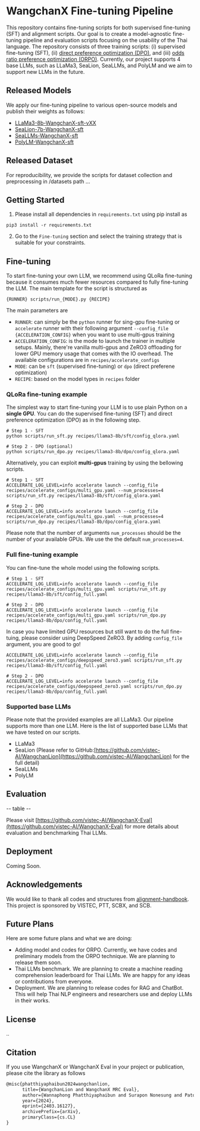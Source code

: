# WangchanX Fine-tuning Pipeline
This repository contains fine-tuning scripts for both supervised fine-tuning (SFT) and alignment scripts. 
Our goal is to create a model-agnostic fine-tuning pipeline and evaluation scripts focusing on the usability of the Thai language. 
The repository consists of three training scripts: (i) supervised fine-tuning (SFT), (ii) [direct preference optimization (DPO)](https://arxiv.org/abs/2305.18290), and (iii) [odds ratio preference optimization (ORPO)](https://arxiv.org/abs/2403.07691). 
Currently, our project supports 4 base LLMs, such as LLaMa3, SeaLion, SeaLLMs, and PolyLM and we aim to support new LLMs in the future. 

## Released Models
We apply our fine-tuning pipeline to various open-source models and publish their weights as follows:
- [LLaMa3-8b-WangchanX-sft-vXX]()
- [SeaLion-7b-WangchanX-sft](https://huggingface.co/airesearch/WangchanLion7B)
- [SeaLLMs-WangchanX-sft]()
- [PolyLM-WangchanX-sft]()

## Released Dataset
For reproducibility, we provide the scripts for dataset collection and preprocessing in /datasets path ...

## Getting Started

1. Please install all dependencies in `requirements.txt` using pip install as
```
pip3 install -r requirements.txt
```

2. Go to the `Fine-tuning` section and select the training strategy that is suitable for your constraints.

## Fine-tuning

To start fine-tuning your own LLM, we recommend using QLoRa fine-tuning because it consumes much fewer resources compared to fully fine-tuning the LLM. The main template for the script is structured as 
```
{RUNNER} scripts/run_{MODE}.py {RECIPE}
```
The main parameters are
- `RUNNER`: can simply be the `python` runner for sing-gpu fine-tuning or `accelerate` runner with their following argument `--config_file {ACCELERATION_CONFIG}` when you want to use multi-gpus training
- `ACCELERATION_CONFIG`: is the mode to launch the trainer in multiple setups. Mainly, there're vanilla multi-gpus and ZeRO3 offloading for lower GPU memory usage that comes with the IO overhead. The available configurations are in `recipes/accelerate_configs`
- `MODE`: can be `sft` (supervised fine-tuning) or `dpo` (direct preferene optimization)
- `RECIPE`: based on the model types in `recipes` folder

### QLoRa fine-tuning example

The simplest way to start fine-tuning your LLM is to use plain Python on a **single GPU**. You can do the supervised fine-tuning (SFT) and direct preference optimization (DPO) as in the following step.

```
# Step 1 - SFT
python scripts/run_sft.py recipes/llama3-8b/sft/config_qlora.yaml

# Step 2 - DPO (optional)
python scripts/run_dpo.py recipes/llama3-8b/dpo/config_qlora.yaml
```

Alternatively, you can exploit **multi-gpus** training by using the bellowing scripts.

```
# Step 1 - SFT
ACCELERATE_LOG_LEVEL=info accelerate launch --config_file recipes/accelerate_configs/multi_gpu.yaml --num_processes=4 scripts/run_sft.py recipes/llama3-8b/sft/config_qlora.yaml

# Step 2 - DPO
ACCELERATE_LOG_LEVEL=info accelerate launch --config_file recipes/accelerate_configs/multi_gpu.yaml --num_processes=4 scripts/run_dpo.py recipes/llama3-8b/dpo/config_qlora.yaml
```

Please note that the number of arguments `num_processes` should be the number of your available GPUs. We use the the default `num_processes=4`.

### Full fine-tuning example
You can fine-tune the whole model using the following scripts.
```
# Step 1 - SFT
ACCELERATE_LOG_LEVEL=info accelerate launch --config_file recipes/accelerate_configs/multi_gpu.yaml scripts/run_sft.py recipes/llama3-8b/sft/config_full.yaml

# Step 2 - DPO
ACCELERATE_LOG_LEVEL=info accelerate launch --config_file recipes/accelerate_configs/multi_gpu.yaml scripts/run_dpo.py recipes/llama3-8b/dpo/config_full.yaml
```

In case you have limited GPU resources but still want to do the full fine-tuing, please consider using DeepSpeed ZeRO3. By adding `config_file` argument, you are good to go!
```
ACCELERATE_LOG_LEVEL=info accelerate launch --config_file recipes/accelerate_configs/deepspeed_zero3.yaml scripts/run_sft.py recipes/llama3-8b/sft/config_full.yaml

# Step 2 - DPO
ACCELERATE_LOG_LEVEL=info accelerate launch --config_file recipes/accelerate_configs/deepspeed_zero3.yaml scripts/run_dpo.py recipes/llama3-8b/dpo/config_full.yaml
```


### Supported base LLMs
Please note that the provided examples are all LLaMa3. Our pipeline supports more than one LLM. Here is the list of supported base LLMs that we have tested on our scripts.
- LLaMa3
- SeaLion (Please refer to GitHub:[https://github.com/vistec-AI/WangchanLion](https://github.com/vistec-AI/WangchanLion) for the full detail)
- SeaLLMs
- PolyLM

## Evaluation

-- table --

Please visit [https://github.com/vistec-AI/WangchanX-Eval](https://github.com/vistec-AI/WangchanX-Eval) for more details about evaluation and benchmarking Thai LLMs.

## Deployment
Coming Soon.

## Acknowledgements

We would like to thank all codes and structures from [alignment-handbook](https://github.com/huggingface/alignment-handbook). 
This project is sponsored by VISTEC, PTT, SCBX, and SCB. 

## Future Plans
Here are some future plans and what we are doing:
- Adding model and codes for ORPO. Currently, we have codes and preliminary models from the ORPO technique. We are planning to release them soon.
- Thai LLMs benchmark. We are planning to create a machine reading comprehension leaderboard for Thai LLMs. We are happy for any ideas or contributions from everyone.
- Deployment. We are planning to release codes for RAG and ChatBot. This will help Thai NLP engineers and researchers use and deploy LLMs in their works.  

## License
..

## Citation
If you use WangchanX or WangchanX Eval in your project or publication, please cite the library as follows

```tex
@misc{phatthiyaphaibun2024wangchanlion,
      title={WangchanLion and WangchanX MRC Eval}, 
      author={Wannaphong Phatthiyaphaibun and Surapon Nonesung and Patomporn Payoungkhamdee and Peerat Limkonchotiwat and Can Udomcharoenchaikit and Jitkapat Sawatphol and Chompakorn Chaksangchaichot and Ekapol Chuangsuwanich and Sarana Nutanong},
      year={2024},
      eprint={2403.16127},
      archivePrefix={arXiv},
      primaryClass={cs.CL}
}
